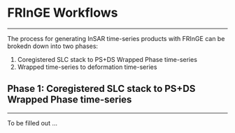 # FRInGE Workflows
------

The process for generating InSAR time-series products with FRInGE can be brokedn down into two phases:

1. Coregistered SLC stack to PS+DS Wrapped Phase time-series
2. Wrapped time-series to deformation time-series


## Phase 1: Coregistered SLC stack to PS+DS Wrapped Phase time-series
-----------

To be filled out ...

